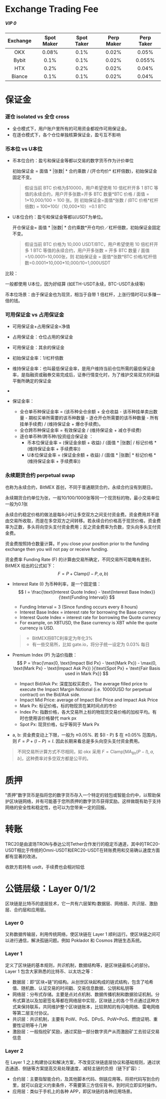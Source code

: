 # Exchange Trading Fee

##### VIP 0

| Exchange | Spot Maker | Spot Taker | Perp Maker | Perp Taker |
| :------: | :--------: | :--------: | :--------: | :--------: |
|   OKX    |   0.08%    |    0.1%    |   0.02%    |   0.05%    |
|  Bybit   |    0.1%    |    0.1%    |   0.02%    |   0.055%   |
|   HTX    |    0.2%    |    0.2%    |   0.02%    |   0.04%    |
|  Biance  |    0.1%    |    0.1%    |   0.02%    |   0.04%    |





# 保证金

### 逐仓 isolated vs 全仓 cross

- 全仓模式下，用户账户里所有的可用资金都视作可用保证金。
- 在逐仓模式下，各个仓位单独核算保证金，盈亏互不影响

### 币本位 vs U本位

- 币本位合约：盈亏和保证金等都以交易的数字货币作为计价单位

  初始保证金 = 面值 * |张数| * 合约乘数 / (开仓均价* 杠杆倍数)，初始保证金固定不变。

  > 假设当前 BTC 价格为$10000，用户希望使用 10 倍杠杆开多 1 BTC 等值的永续合约，用户开多张数=开多 BTC 数量\*BTC 价格 / 面值 = 1\*10,000/100 = 100 张。则 初始保证金=面值\*张数 / (BTC 价格\*杠杆倍数) = 100\*100/（10,000\*10）=0.1 BTC

- U本位合约：盈亏和保证金等都以USDT为单位。

  开仓保证金= 面值 * |张数| * 合约乘数*开仓均价／杠杆倍数，初始保证金固定不变。

  > 假设当前 BTC 价格为 10,000 USDT/BTC，用户希望使用 10 倍杠杆开多 1 BTC 等值的永续合约，用户开多张数 = 开多 BTC 数量 / 面值=1/0.0001=10,000张，则 初始保证金 = 面值\*张数\*BTC 价格/杠杆倍数=0.0001\*10,000\*10,000/10=1,000USDT

比较：

一般都使用 U本位，因为好结算 (如ETH-USDT永续，BTC-USDT永续等)

币本位场景：由于保证金也为现货，相当于自带 1 倍杠杆，上涨行情时可以多赚一倍的钱。

### 可用保证金 vs 占用保证金

- 可用保证金+占用保证金=净值
- 占用保证金：仓位占用的保证金
- 可用保证金：其余的保证金

- 初始保证金率：1/杠杆倍数
- 维持保证金率：也叫最低保证金率，是用户维持当前仓位所需的最低保证金率，是指融资或融券交易完成后，证券行情变化时，为了维护交易双方的利益平衡所确定的保证金
- 
- 保证金率：
  - 全仓单币种保证金率 = (该币种全仓余额 + 全仓收益 - 该币种挂单卖出数量 - 期权买单所需要的该币种数量 - 逐仓开仓所需要的该币种数量 - 所有挂单手续费) / (维持保证金 + 爆仓手续费)。
  - 全仓跨币种保证金率 = 有效保证金 / (维持保证金 + 减仓手续费)
  - 逐仓单币种/跨币种/投资组合保证金 ：
    - 币本位保证金率 = (保证金余额 + 收益) / (面值 * |张数| / 标记价格 * (维持保证金率 + 手续费率))
    - U本位保证金率 = (保证金余额 + 收益) / (面值 * |张数| * 标记价格 * (维持保证金率 + 手续费率))



### 永续期货合约 perpetual swap

也称为永续合约，BitMEX 首创，不同于普通期货合约，永续合约没有到期日。

永续期货合约单位为张，一般10/100/1000张等同一个现货标的物，最小交易单位一般为0.1张

永续合约稳定价格的做法是每8小时让多空双方之间支付资金费。资金费用并不是由交易所收取，而是在多空双方之间转移。若永续合约价格高于现货价格，资金费率为正数，多头将向空头支付资金费用；反之资金费率为负数，空头向多头支付资金费。

资金费按照持仓数量计算。If you close your position prior to the funding exchange then you will not pay or receive funding.

资金费率 Funding Rate (F) 的计算由交易所确定，不同交易所可能略有差别，BitMEX 给出的公式如下：
$$
F = P + \text{Clamp}(I - P, a, b)
$$
- Interest Rate (I) 为币种利率，是一个固定值：
  $$
  I = \frac{\text{Interest Quote Index} - \text{Interest Base Index}}{\text{Funding Interval}}
  $$

  - Funding Interval = 3 (Since funding occurs every 8 hours)
  - Interest Base Index = interest rate for borrowing the Base currency
  - Interest Quote Index = interest rate for borrowing the Quote currency
  - For example, on XBTUSD, the Base currency is XBT while the quote currency is USD.

  > - BitMEX将BTC利率定为年化3%
  > - 有一些交易所，比如 gate.io，将分子统一设定为 0.03% 每日

- Premium Index (P) 为溢价指数：
  $$
  P = \frac{\max(0, \text{Impact Bid Px} - \text{Mark Px}) - \max(0, \text{Mark Px} - \text{Impact Ask Px}) }{\text{Spot Px} + \text{Fair Basis used in Mark Px}}
  $$

  - Impact Bid/Ask Px: 深度加权买卖价，The average filled price to execute the Impact Margin Notional (i.e. 10000USD for perpetual contract) on the Bid/Ask side.
  - Impact Mid Price: average of Impact Bid Price and Impact Ask Price
  - Mark Px: 标记价格，标的物现货在某时间点的市价
  - Index Px: 指数价格，各大交易所上标的物现货交易价格的加权平均。有时也使用该价格替代 mark px
  - Spot Px: 现货价格，似乎等同于 Mark Px
  
- a, b: 资金费变动上下限，一般为 $\pm 0.05\%$. 若 $(I - P) $ 在 $\pm 0.05\%$ 范围内，则 $F = P + (I - P) = I$. 因此长期来看总是多头向空头支付资金费用。

> 不同交易所计算方式不尽相同，如 okx 采用 $F=\text{Clamp}[\text{MA}_{8h}(P - I), a, b]$，这种费率对多空双方都是公平的。





# 质押

"质押"数字货币是指将您的数字货币存入一个特定的钱包或智能合约中，以帮助保护区块链网络，并有可能基于您所质押的数字货币获得奖励。这样做既有助于支持网络的安全性和稳定性，也可以为您带来一定的回报。



# 转账

TRC20是由波场TRON与泰达公司Tether合作发行的稳定币通道，其中的TRC20-USDT相比于传统的Omni-USDT和ERC20-USDT在转账费用和交易确认速度方面都有显著的改进。

收款方若持有 usdt，手续费也会相对较低



# 公链层级：Layer 0/1/2

区块链是比特币的底层技术，它一共有六层架构:数据层、网络层、共识层、激励层、合约层和应用层。

### Layer 0

又称数据传输层，利用传统网络，使区块链在 Layer 1 顺利运行。使区块链之间可以进行通信，解决孤链问题。例如 Pokladot 和 Cosmos 跨链生态系统。

### Layer 1

定义了区块链的基本规则，共识机制，数据结构等，是区块链最核心的部分。Layer 1 包含大家熟悉的比特币、以太坊之等：

- 数据层：即“区块+链”的结构。从创世区块起构成的链式结构，包含了哈希值、随机数、认证交易的时间戳、交易信息数据、公钥和私钥等
- 网络层：分布式存储。主要是点对点机制、数据传播机制和数据验证机制。分布式算法以及加密签名等都在网络层中实现，区块链上的各个节点通过这种方式来保持联系，共同维护整个区块链账本，比较熟知的有闪电网络、雷电网络等第二层支付协议。
- 共识层：共识机制，主要有 PoW、PoS、DPoS、PoW+PoS、燃烧证明、重要性证明等十几种
- 激励层：一般指挖矿奖励，通过奖励一部分数字资产从而激励矿工去验证交易信息

### Layer 2

在 Layer 1 之上构建协议和解决方案，不改变区块链底层协议和基础规则，通过状态通道、侧链等方案提高交易处理速度，减轻主链的负担（链下扩容）：

- 合约层：主要指智能合约，及其他脚本代码、侧链应用等。将把代码写到合约里，就可以自定义约束条件，不需要第三方信任背书，到时间立即实时操作。
- 应用层：类似于手机上的各种 APP，即区块链的各种应用场景。
